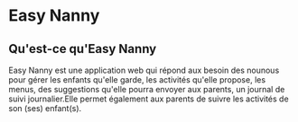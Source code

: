 # Easy Nanny

## Qu'est-ce qu'Easy Nanny

Easy Nanny est une application web qui répond aux besoin des nounous pour gérer les enfants qu'elle garde, les activités qu'elle propose, les menus, des suggestions qu'elle pourra envoyer aux parents, un journal de suivi journalier.Elle permet également aux parents de suivre les activités de son (ses) enfant(s).



